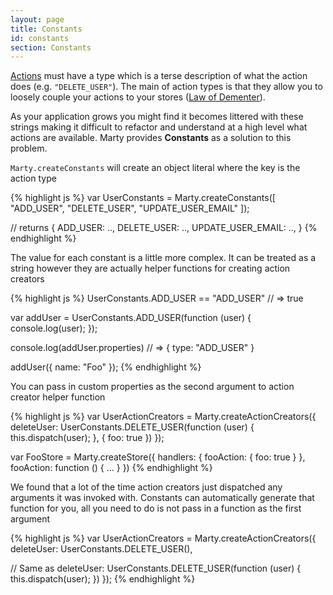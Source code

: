 ```yaml
---
layout: page
title: Constants
id: constants
section: Constants
---
```


[Actions](/guides/action-creators/index.html) must have a type which is a terse description of what the action does (e.g. ``"DELETE_USER"``). The main of action types is that they allow you to loosely couple your actions to your stores ([Law of Dementer](http://en.wikipedia.org/wiki/Law_of_Demeter)).

As your application grows you might find it becomes littered with these strings making it difficult to refactor and understand at a high level what actions are available. Marty provides **Constants** as a solution to this problem.

``Marty.createConstants`` will create an object literal where the key is the action type

{% highlight js %}
var UserConstants = Marty.createConstants([
  "ADD_USER",
  "DELETE_USER",
  "UPDATE_USER_EMAIL"
]);

// returns
{
  ADD_USER: ..,
  DELETE_USER: ..,
  UPDATE_USER_EMAIL: ..,
}
{% endhighlight %}

The value for each constant is a little more complex. It can be treated as a string however they are actually helper functions for creating action creators

{% highlight js %}
UserConstants.ADD_USER == "ADD_USER" // => true

var addUser = UserConstants.ADD_USER(function (user) {
  console.log(user);
});

console.log(addUser.properties) // => { type: "ADD_USER" }

addUser({ name: "Foo" });
{% endhighlight %}

You can pass in custom properties as the second argument to action creator helper function

{% highlight js %}
var UserActionCreators = Marty.createActionCreators({
  deleteUser: UserConstants.DELETE_USER(function (user) {
    this.dispatch(user);
  }, { foo: true })
});

var FooStore = Marty.createStore({
  handlers: {
    fooAction: { foo: true }
  },
  fooAction: function () {
    ...
  }
})
{% endhighlight %}

We found that a lot of the time action creators just dispatched any arguments it was invoked with. Constants can automatically generate that function for you, all you need to do is not pass in a function as the first argument

{% highlight js %}
var UserActionCreators = Marty.createActionCreators({
  deleteUser: UserConstants.DELETE_USER(),

  // Same as
  deleteUser: UserConstants.DELETE_USER(function (user) {
    this.dispatch(user);
  })
});
{% endhighlight %}